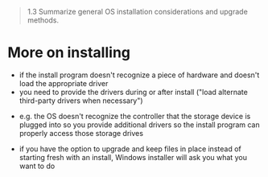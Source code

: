 > 1.3 Summarize general OS installation considerations and upgrade methods. 

# More on installing

* if the install program doesn't recognize a piece of hardware and doesn't load the appropriate driver
* you need to provide the drivers during or after install ("load alternate third-party drivers when necessary")
- e.g. the OS doesn't recognize the controller that the storage device is plugged into so you provide additional drivers so the install program can properly access those storage drives

- if you have the option to upgrade and keep files in place instead of starting fresh with an install, Windows installer will ask you what you want to do